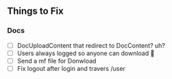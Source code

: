 ## Things to Fix
### Docs
- [ ] DocUploadContent that redirect to DocContent? uh?
- [ ] Users always logged so anyone can download 🙂
- [ ] Send a mf file for Donwload
- [ ] Fix logout after login and travers /user